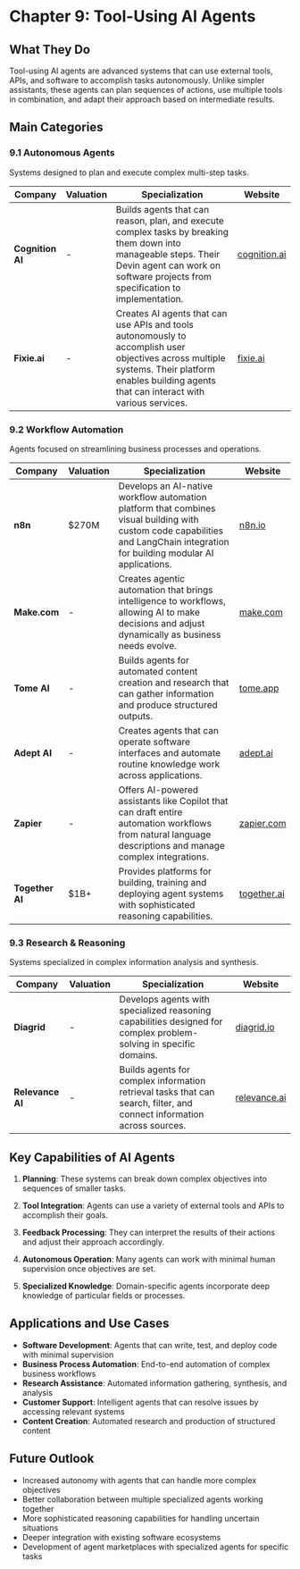# Chapter 9: Tool-Using AI Agents

## What They Do
Tool-using AI agents are advanced systems that can use external tools, APIs, and software to accomplish tasks autonomously. Unlike simpler assistants, these agents can plan sequences of actions, use multiple tools in combination, and adapt their approach based on intermediate results.

## Main Categories

### 9.1 Autonomous Agents
Systems designed to plan and execute complex multi-step tasks.

| Company | Valuation | Specialization | Website |
|---------|-----------|----------------|---------|
| **Cognition AI** | - | Builds agents that can reason, plan, and execute complex tasks by breaking them down into manageable steps. Their Devin agent can work on software projects from specification to implementation. | [cognition.ai](https://www.cognition.ai) |
| **Fixie.ai** | - | Creates AI agents that can use APIs and tools autonomously to accomplish user objectives across multiple systems. Their platform enables building agents that can interact with various services. | [fixie.ai](https://www.fixie.ai) |

### 9.2 Workflow Automation
Agents focused on streamlining business processes and operations.

| Company | Valuation | Specialization | Website |
|---------|-----------|----------------|---------|
| **n8n** | $270M | Develops an AI-native workflow automation platform that combines visual building with custom code capabilities and LangChain integration for building modular AI applications. | [n8n.io](https://n8n.io) |
| **Make.com** | - | Creates agentic automation that brings intelligence to workflows, allowing AI to make decisions and adjust dynamically as business needs evolve. | [make.com](https://www.make.com) |
| **Tome AI** | - | Builds agents for automated content creation and research that can gather information and produce structured outputs. | [tome.app](https://tome.app) |
| **Adept AI** | - | Creates agents that can operate software interfaces and automate routine knowledge work across applications. | [adept.ai](https://www.adept.ai) |
| **Zapier** | - | Offers AI-powered assistants like Copilot that can draft entire automation workflows from natural language descriptions and manage complex integrations. | [zapier.com](https://zapier.com) |
| **Together AI** | $1B+ | Provides platforms for building, training and deploying agent systems with sophisticated reasoning capabilities. | [together.ai](https://www.together.ai) |

### 9.3 Research & Reasoning
Systems specialized in complex information analysis and synthesis.

| Company | Valuation | Specialization | Website |
|---------|-----------|----------------|---------|
| **Diagrid** | - | Develops agents with specialized reasoning capabilities designed for complex problem-solving in specific domains. | [diagrid.io](https://www.diagrid.io) |
| **Relevance AI** | - | Builds agents for complex information retrieval tasks that can search, filter, and connect information across sources. | [relevance.ai](https://relevance.ai) |

## Key Capabilities of AI Agents

1. **Planning**: These systems can break down complex objectives into sequences of smaller tasks.

2. **Tool Integration**: Agents can use a variety of external tools and APIs to accomplish their goals.

3. **Feedback Processing**: They can interpret the results of their actions and adjust their approach accordingly.

4. **Autonomous Operation**: Many agents can work with minimal human supervision once objectives are set.

5. **Specialized Knowledge**: Domain-specific agents incorporate deep knowledge of particular fields or processes.

## Applications and Use Cases

- **Software Development**: Agents that can write, test, and deploy code with minimal supervision
- **Business Process Automation**: End-to-end automation of complex business workflows
- **Research Assistance**: Automated information gathering, synthesis, and analysis
- **Customer Support**: Intelligent agents that can resolve issues by accessing relevant systems
- **Content Creation**: Automated research and production of structured content

## Future Outlook

- Increased autonomy with agents that can handle more complex objectives
- Better collaboration between multiple specialized agents working together
- More sophisticated reasoning capabilities for handling uncertain situations
- Deeper integration with existing software ecosystems
- Development of agent marketplaces with specialized agents for specific tasks
